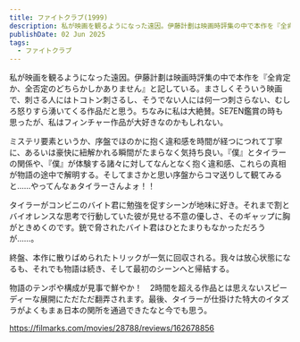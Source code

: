 ```yaml
---
title: ファイトクラブ(1999)
description: 私が映画を観るようになった遠因。伊藤計劃は映画時評集の中で本作を『全肯定か、全否定のどちらかしかありません』と記している。まさしくそういう映画で、刺さる人にはトコトン刺さるし、そうでない人には何一つ刺さらない、むしろ怒りすら湧いてくる作品だと思う。ちなみに私は大絶賛。SE7EN鑑賞の時も思ったが、私はフィンチャー作品が大好きなのかもしれない。
publishDate: 02 Jun 2025
tags:
  - ファイトクラブ
---
```


私が映画を観るようになった遠因。伊藤計劃は映画時評集の中で本作を『全肯定か、全否定のどちらかしかありません』と記している。まさしくそういう映画で、刺さる人にはトコトン刺さるし、そうでない人には何一つ刺さらない、むしろ怒りすら湧いてくる作品だと思う。ちなみに私は大絶賛。SE7EN鑑賞の時も思ったが、私はフィンチャー作品が大好きなのかもしれない。

ミステリ要素というか、序盤でほのかに抱く違和感を時間が経つにつれて丁寧に、あるいは豪快に紐解かれる瞬間がたまらなく気持ち良い。『僕』とタイラーの関係や、『僕』が体験する諸々に対してなんとなく抱く違和感、これらの真相が物語の途中で解明する。そしてまさかと思い序盤からコマ送りして観てみると……やってんなぁタイラーさんよォ！！

タイラーがコンビニのバイト君に勉強を促すシーンが地味に好き。それまで割とバイオレンスな思考で行動していた彼が見せる不意の優しさ、そのギャップに胸がときめくのです。銃で脅されたバイト君はひとたまりもなかっただろうが……。

終盤、本作に散りばめられたトリックが一気に回収される。我々は放心状態になるも、それでも物語は続き、そして最初のシーンへと帰結する。

物語のテンポや構成が見事で鮮やか！　2時間を超える作品とは思えないスピーディーな展開にただただ翻弄されます。最後、タイラーが仕掛けた特大のイタズラがよくもまぁ日本の関所を通過できたなと今でも思う。


https://filmarks.com/movies/28788/reviews/162678856